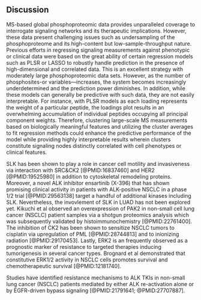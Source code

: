 ## Discussion

MS-based global phosphoproteomic data provides unparalleled coverage to interrogate signaling networks and its therapeutic implications. However, these data present challenging issues such as undersampling of the phosphoproteome and its high-content but low-sample-throughput nature. Previous efforts in regressing signaling measurements against phenotypic or clinical data were based on the great ability of certain regression models such as PLSR or LASSO to robustly handle prediction in the presence of high-dimensional and correlated data. This is an excellent strategy with moderately large phosphoproteomic data sets. However, as the number of phosphosites-or variables—increases, the system becomes increasingly underdetermined and the prediction power diminishes. In addition, while these models can generally be predictive with such data, they are not easily interpretable. For instance, with PLSR models as each loading represents the weight of a particular peptide, the loadings plot results in an overwhelming accumulation of individual peptides occupying all principal component weights. Therefore, clustering large-scale MS measurements based on biologically meaningful features and utilizing the cluster averages to fit regression methods could enhance the predictive performance of the model while providing highly interpretable results wherein clusters constitute signaling nodes distinctly correlated with cell phenotypes or clinical features.


SLK has been shown to play a role in cancer cell motility and invasiveness via interaction with SRC&CK2 [@PMID:16837460] and HER2 [@PMID:19525980] in addition to cytoskeletal remodeling proteins. Moreover, a novel ALK inhibitor ensartinib (X-396) that has shown promising clinical activity in patients with ALK-positive NSCLC in a phase 1/2 trial [@PMID:29563138] target a handful of additional kinases including SLK. Nevertheless, the invovlement of SLK in LUAD has not been explored yet. Kikuchi et al observed an overexpression of PAK2 in non-small cell lung cancer (NSCLC) patient samples via a shotgun proteomics analysis which was subsequently validated by histoimmunochemistry [@PMID:22761400]. The inhibition of CK2 has been shown to sensitize NSCLC tumors to cisplatin via upregulation of PML [@PMID:28744813] and to inionizing radiation [@PMID:29170453]. Lastly, ERK2 is an frequently observed as a prognostic marker of resistance to targeted therapies inducing tumorigenesis in several cancer types. Brognard et al demonstrated that constitutive ERK1/2 activity in NSCLC cells promotes survival and chemotherapeutic survival [@PMID:12181740].


Studies have identified resistance mechanisms to ALK TKIs in non-small lung cancer (NSCLC) patients mediated by either ALK re-activation alone or by EGFR-driven bypass signaling [@PMID:21791641; @PMID:27707887]. 